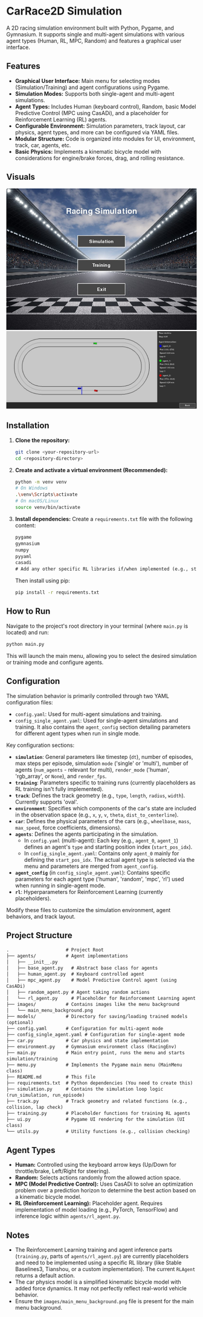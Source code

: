 # CarRace2D Simulation

A 2D racing simulation environment built with Python, Pygame, and Gymnasium. It supports single and multi-agent simulations with various agent types (Human, RL, MPC, Random) and features a graphical user interface.

## Features

*   **Graphical User Interface:** Main menu for selecting modes (Simulation/Training) and agent configurations using Pygame.
*   **Simulation Modes:** Supports both single-agent and multi-agent simulations.
*   **Agent Types:** Includes Human (keyboard control), Random, basic Model Predictive Control (MPC using CasADi), and a placeholder for Reinforcement Learning (RL) agents.
*   **Configurable Environment:** Simulation parameters, track layout, car physics, agent types, and more can be configured via YAML files.
*   **Modular Structure:** Code is organized into modules for UI, environment, track, car, agents, etc.
*   **Basic Physics:** Implements a kinematic bicycle model with considerations for engine/brake forces, drag, and rolling resistance.

## Visuals

![Main Menu](/images/screenshot_main_menu.jpg)
![Simulation - Multi Agent Mode](/images/screenshot_simulation_multiagent.jpg)

## Installation

1.  **Clone the repository:**
    ```bash
    git clone <your-repository-url>
    cd <repository-directory>
    ```

2.  **Create and activate a virtual environment (Recommended):**
    ```bash
    python -m venv venv
    # On Windows
    .\venv\Scripts\activate
    # On macOS/Linux
    source venv/bin/activate
    ```

3.  **Install dependencies:**
    Create a `requirements.txt` file with the following content:
    ```txt
    pygame
    gymnasium
    numpy
    pyyaml
    casadi
    # Add any other specific RL libraries if/when implemented (e.g., stable-baselines3, torch)
    ```
    Then install using pip:
    ```bash
    pip install -r requirements.txt
    ```

## How to Run

Navigate to the project's root directory in your terminal (where `main.py` is located) and run:

```bash
python main.py
```

This will launch the main menu, allowing you to select the desired simulation or training mode and configure agents.

## Configuration

The simulation behavior is primarily controlled through two YAML configuration files:

*   `config.yaml`: Used for multi-agent simulations and training.
*   `config_single_agent.yaml`: Used for single-agent simulations and training. It also contains the `agent_config` section detailing parameters for different agent types when run in single mode.

Key configuration sections:

*   **`simulation`**: General parameters like timestep (`dt`), number of episodes, max steps per episode, simulation `mode` ('single' or 'multi'), number of agents (`num_agents` - relevant for multi), `render_mode` ('human', 'rgb_array', or `None`), and `render_fps`.
*   **`training`**: Parameters specific to training runs (currently placeholders as RL training isn't fully implemented).
*   **`track`**: Defines the track geometry (e.g., `type`, `length`, `radius`, `width`). Currently supports 'oval'.
*   **`environment`**: Specifies which components of the car's state are included in the observation space (e.g., `x`, `y`, `v`, `theta`, `dist_to_centerline`).
*   **`car`**: Defines the physical parameters of the cars (e.g., `wheelbase`, `mass`, `max_speed`, force coefficients, dimensions).
*   **`agents`**: Defines the agents participating in the simulation.
    *   In `config.yaml` (multi-agent): Each key (e.g., `agent_0`, `agent_1`) defines an agent's `type` and starting position index (`start_pos_idx`).
    *   In `config_single_agent.yaml`: Contains only `agent_0` mainly for defining the `start_pos_idx`. The actual agent type is selected via the menu and parameters are merged from `agent_config`.
*   **`agent_config`** (in `config_single_agent.yaml`): Contains specific parameters for each agent type ('human', 'random', 'mpc', 'rl') used when running in single-agent mode.
*   **`rl`**: Hyperparameters for Reinforcement Learning (currently placeholders).

Modify these files to customize the simulation environment, agent behaviors, and track layout.

## Project Structure

```
.                     # Project Root
├── agents/           # Agent implementations
│   ├── __init__.py
│   ├── base_agent.py   # Abstract base class for agents
│   ├── human_agent.py  # Keyboard controlled agent
│   ├── mpc_agent.py    # Model Predictive Control agent (using CasADi)
│   ├── random_agent.py # Agent taking random actions
│   └── rl_agent.py     # Placeholder for Reinforcement Learning agent
├── images/           # Contains images like the menu background
│   └── main_menu_background.png
├── models/           # Directory for saving/loading trained models (optional)
├── config.yaml       # Configuration for multi-agent mode
├── config_single_agent.yaml # Configuration for single-agent mode
├── car.py            # Car physics and state implementation
├── environment.py    # Gymnasium environment class (RacingEnv)
├── main.py           # Main entry point, runs the menu and starts simulation/training
├── menu.py           # Implements the Pygame main menu (MainMenu class)
├── README.md         # This file
├── requirements.txt  # Python dependencies (You need to create this)
├── simulation.py     # Contains the simulation loop logic (run_simulation, run_episode)
├── track.py          # Track geometry and related functions (e.g., collision, lap check)
├── training.py       # Placeholder functions for training RL agents
├── ui.py             # Pygame UI rendering for the simulation (UI class)
└── utils.py          # Utility functions (e.g., collision checking)

```

## Agent Types

*   **Human:** Controlled using the keyboard arrow keys (Up/Down for throttle/brake, Left/Right for steering).
*   **Random:** Selects actions randomly from the allowed action space.
*   **MPC (Model Predictive Control):** Uses CasADi to solve an optimization problem over a prediction horizon to determine the best action based on a kinematic bicycle model.
*   **RL (Reinforcement Learning):** Placeholder agent. Requires implementation of model loading (e.g., PyTorch, TensorFlow) and inference logic within `agents/rl_agent.py`.

## Notes

*   The Reinforcement Learning training and agent inference parts (`training.py`, parts of `agents/rl_agent.py`) are currently placeholders and need to be implemented using a specific RL library (like Stable Baselines3, Tianshou, or a custom implementation). The current `RLAgent` returns a default action.
*   The car physics model is a simplified kinematic bicycle model with added force dynamics. It may not perfectly reflect real-world vehicle behavior.
*   Ensure the `images/main_menu_background.png` file is present for the main menu background. 
